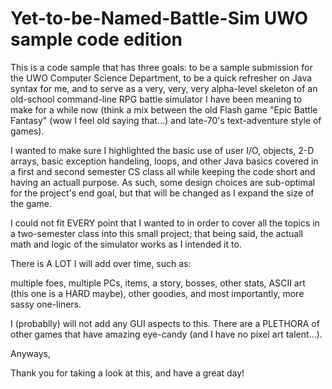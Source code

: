 # Yet-to-be-Named-Battle-Sim UWO sample code edition
This is a code sample that has three goals: to be a sample submission for the UWO Computer Science Department, to be a quick refresher on Java syntax for me, 
and to serve as a very, very, very alpha-level skeleton of an old-school command-line RPG battle simulator I have been meaning to make for a while now 
(think a mix between the old Flash game "Epic Battle Fantasy" (wow I feel old saying that...) and late-70's text-adventure style of games).

I wanted to make sure I highlighted the basic use of user I/O, objects, 2-D arrays, basic exception handeling, loops, and other Java basics covered in a first and second 
semester CS class all while keeping the code short and having an actuall purpose. 
As such, some design choices are sub-optimal for the project's end goal, but that will be changed as I expand the size of the game.

I could not fit EVERY point that I wanted to in order to cover all the topics in a two-semester class into this small project; that being said, 
the actuall math and logic of the simulator works as I intended it to.

There is A LOT I will add over time, such as:

  multiple foes,
  multiple PCs,
  items,
  a story,
  bosses,
  other stats,
  ASCII art (this one is a HARD maybe),
  other goodies,
  and most importantly, more sassy one-liners.
  
I (probablly) will not add any GUI aspects to this. There are a PLETHORA of other games that have amazing eye-candy (and I have no pixel art talent...).

Anyways,

Thank you for taking a look at this, and have a great day!

